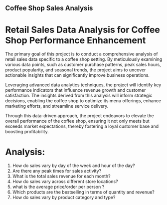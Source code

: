 ## Coffee Shop Sales Analysis
# Retail Sales Data Analysis for Coffee Shop Performance Enhancement

The primary goal of this project is to conduct a comprehensive analysis of retail sales data specific to a coffee shop setting. By meticulously examining various data points, such as customer purchase patterns, peak sales hours, product popularity, and seasonal trends, the project aims to uncover actionable insights that can significantly improve business operations.

Leveraging advanced data analytics techniques, the project will identify key performance indicators that influence revenue growth and customer satisfaction. The insights derived from this analysis will inform strategic decisions, enabling the coffee shop to optimize its menu offerings, enhance marketing efforts, and streamline service delivery.

Through this data-driven approach, the project endeavors to elevate the overall performance of the coffee shop, ensuring it not only meets but exceeds market expectations, thereby fostering a loyal customer base and boosting profitability.

# Analysis:
1. How do sales vary by day of the week and hour of the day?
2. Are there any peak times for sales activity?
3. What is the total sales revenue for each month?
4. How do sales vary across different store locations?
5. what is the average price/order per person ?
6. Which products are the bestselling in terms of quantity and revenue?
7. How do sales vary by product category and type?
